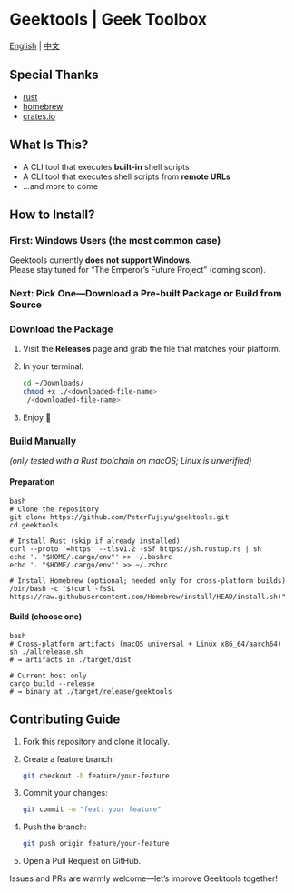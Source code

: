 # Geektools | Geek Toolbox

[English](./README.md) | [中文](./README_CN.md) 

## Special Thanks

- [rust](https://www.rust-lang.org/)
- [homebrew](https://brew.sh/)
- [crates.io](https://crates.io/)

## What Is This?

- A CLI tool that executes **built-in** shell scripts  
- A CLI tool that executes shell scripts from **remote URLs**  
- …and more to come

## How to Install?

### First: Windows Users (the most common case)

Geektools currently **does not support Windows**.  
Please stay tuned for “The Emperor’s Future Project” (coming soon).

### Next: Pick One—Download a Pre-built Package or Build from Source

### Download the Package

1. Visit the **Releases** page and grab the file that matches your platform.  
2. In your terminal:

   ```bash
   cd ~/Downloads/
   chmod +x ./<downloaded-file-name>
   ./<downloaded-file-name>
   ```
3. Enjoy 🎉

### Build Manually
*(only tested with a Rust toolchain on macOS; Linux is unverified)*

#### Preparation
```
bash
# Clone the repository
git clone https://github.com/PeterFujiyu/geektools.git
cd geektools

# Install Rust (skip if already installed)
curl --proto '=https' --tlsv1.2 -sSf https://sh.rustup.rs | sh
echo '. "$HOME/.cargo/env"' >> ~/.bashrc
echo '. "$HOME/.cargo/env"' >> ~/.zshrc

# Install Homebrew (optional; needed only for cross-platform builds)
/bin/bash -c "$(curl -fsSL https://raw.githubusercontent.com/Homebrew/install/HEAD/install.sh)"
```
#### Build (choose one)
```
bash
# Cross-platform artifacts (macOS universal + Linux x86_64/aarch64)
sh ./allrelease.sh
# → artifacts in ./target/dist

# Current host only
cargo build --release
# → binary at ./target/release/geektools
```
## Contributing Guide

1. Fork this repository and clone it locally.
2. Create a feature branch:

   ```bash
   git checkout -b feature/your-feature
   ```

3. Commit your changes:

   ```bash
   git commit -m "feat: your feature"
   ```

4. Push the branch:

   ```bash
   git push origin feature/your-feature
   ```

5. Open a Pull Request on GitHub.

Issues and PRs are warmly welcome—let’s improve Geektools together!

